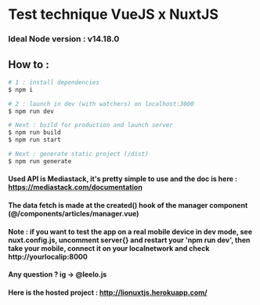 # Test technique VueJS x NuxtJS

### Ideal Node version : v14.18.0

## How to :

```bash
# 1 : install dependencies
$ npm i

# 2 : launch in dev (with watchers) on localhost:3000
$ npm run dev

# Next : build for production and launch server
$ npm run build
$ npm run start

# Next : generate static project (/dist)
$ npm run generate
```
#### Used API is Mediastack, it's pretty simple to use and the doc is here : https://mediastack.com/documentation

#### The data fetch is made at the created() hook of the manager component (@/components/articles/manager.vue)

#### Note : if you want to test the app on a real mobile device in dev mode, see nuxt.config.js, uncomment server{} and restart your 'npm run dev', then take your mobile, connect it on your localnetwork and check http://yourlocalip:8000

#### Any question ? ig -> @leelo.js

#### Here is the hosted project : http://lionuxtjs.herokuapp.com/


